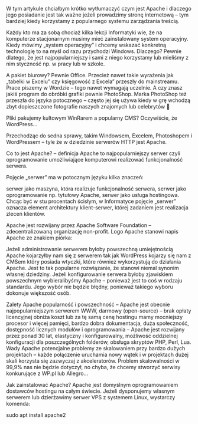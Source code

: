W tym artykule chciałbym krótko wytłumaczyć czym jest Apache i dlaczego jego posiadanie jest tak ważne jeżeli prowadzimy stronę internetową – tym bardziej kiedy korzystamy z popularnego systemu zarządzania treścią.

Każdy kto ma za sobą chociaż kilka lekcji Informatyki wie, że na komputerze stacjonarnym musimy mieć zainstalowany system operacyjny. Kiedy mówimy „system operacyjny” i chcemy wskazać konkretną technologię to na myśl od razu przychodzi Windows. Dlaczego? Pewnie dlatego, że jest najpopularniejszy i sami z niego korzystamy lub mieliśmy z nim styczność np. w pracy lub w szkole.

A pakiet biurowy? Pewnie Office. Przecież nawet takie wyrażenia jak „tabelki w Excelu” czy księgowość z Excela” przeszły do mainstreamu. Prace piszemy w Wordzie – tego nawet wymagają uczelnie. A czy znasz jakiś program do obróbki grafiki pewnie PhotoShop. Marka PhotoShop też przeszła do języka potocznego – często jej się używa kiedy w grę wchodzą zbyt dopieszczone fotografie naszych znajomych lub celebrytów 🙂

Pliki pakujemy kultowym WinRarem a popularny CMS? Oczywiście, że WordPress…

Przechodząc do sedna sprawy, takim Windowsem, Excelem, Photoshopem i WordPressem – tyle że w dziedzinie serwerów HTTP jest Apache.

Co to jest Apache? – definicja
Apache to najpopularniejszy serwer czyli oprogramowanie umożliwiające komputerowi realizować funkcjonalność serwera.

Pojęcie „serwer” ma w potocznym języku kilka znaczeń:

serwer jako maszyna, która realizuje funkcjonalność serwera,
serwer jako oprogramowanie np. tytułowy Apache,
serwer jako usługa hostingowa.
Chcąc być w stu procentach ścisłym, w Informatyce pojęcie „serwer” oznacza element architektury klient-serwer, której zadaniem jest realizacja zleceń klientów.

Apache jest rozwijany przez Apache Software Foundation – zdecentralizowaną organizację non-profit. Logo Apache stanowi napis Apache ze znakiem piórka:

Jeżeli administrowanie serwerem byłoby powszechną umiejętnością Apache kojarzyłby nam się z serwerem tak jak WordPress kojarzy się nam z CMSem który posiada wtyczki, które również wykorzystują do działania Apache. Jest to tak popularne rozwiązanie, że stanowi niemal synonim własnej dziedziny. Jeżeli konfigurowanie serwera byłoby zjawiskiem powszechnym wybieralibyśmy Apache – ponieważ jest to coś w rodzaju standardu. Jego wybór nie będzie błędny, ponieważ takiego wyboru dokonuje większość osób.

Zalety Apache
popularność i powszechność – Apache jest obecnie najpopularniejszym serwerem WWW,
darmowy (open-source) – brak opłaty licencyjnej obniża koszt lub za tę samą cenę hostingu mamy mocniejszy procesor i więcej pamięci,
bardzo dobra dokumentacja,
duża społeczność,
dostępność licznych modułów i oprogramowania – Apache jest rozwijany przez ponad 30 lat,
elastyczny i konfigurowalny,
możliwość oddzielnej konfiguracji dla poszczególnych folderów,
obsługa skryptów PHP, Perl, Lua.
Wady Apache
potencjalne problemy ze skalowaniem przy bardzo dużych projektach – każde połączenie uruchamia nowy wątek i w projektach dużej skali korzysta się zazwyczaj z akceleratorów.
Problem skalowalności w 99,9% nas nie będzie dotyczył, no chyba, że chcemy stworzyć serwisy konkurujące z WP.pl lub Allegro…

Jak zainstalować Apache?
Apache jest domyślnym oprogramowaniem dostawców hostingu na całym świecie. Jeżeli dysponujemy własnym serwerem lub dzierżawimy serwer VPS z systemem Linux, wystarczy komenda:

sudo apt install apache2